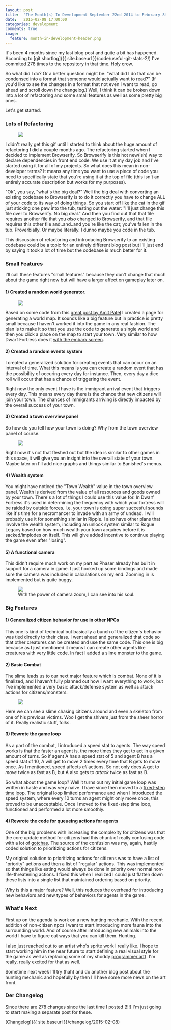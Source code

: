 ```yaml
---
layout: post
title:  "The Month(s) In Development September 22nd 2014 to February 8th 2015"
date:   2015-02-08 17:00:00
categories: development
comments: true
image:
  feature: month-in-development-header.png
---
```


It's been 4 months since my last blog post and quite a bit has happened. According to [git shortlog]({{ site.baseurl }}/code/useful-git-stats-2/) I've commited 278 times to the repository in that time. Holy crow.

So what did I do? Or a better question might be: "what did I do that can be condensed into a format that someone would actually want to read?" (If you'd like to see the changes in a format that not even I want to read, go ahead and scroll down the changelog.) Well, I think it can be broken down into a lot of refactoring and some small features as well as some pretty big ones.

Let's get started.

### Lots of Refactoring

<figure>
   <a href="{{ site.baseurl }}/images/cat-refactor.gif">
    <img src="{{ site.baseurl }}/images/cat-refactor.gif"/>
  </a>
</figure>

I didn't really get this gif until I started to think about the huge amount of refactoring I did a couple months ago. The refactoring started when I decided to implement Browserify. So Browserify is this hot new(ish) way to declare dependencies in front end code. We use it at my day job and I've started using it for all of my projects. So what does this mean in non-developer terms? It means any time you want to use a piece of code you need to specifically state that you're using it at the top of file (this isn't an entirely accurate description but works for my purposes).

"Ok", you say, "what's the big deal?" Well the big deal with converting an existing codebase to Browserify is to do it correctly you have to change ALL of your code to its way of doing things. So you start off like the cat in the gif just sticking one paw into the tub, testing out the water: "I'll just change this file over to Browserify. No big deal." And then you find out that that file requires another file that you *also* changed to Browserify, and that file requires this other file and..and..and you're like the cat; you've fallen in the tub. Proverbially. Or maybe literally. I dunno maybe you code in the tub.

This discussion of refactoring and introducing Browserify to an existing codebase could be a topic for an entirely different blog post but I'll just end by saying it took a lot of time but the codebase is much better for it.

### Small Features

I'll call these features "small features" because they don't change that much about the game right now but will have a larger affect on gameplay later on.

#### 1) Created a random world generator.

<figure>
  <a href="{{ site.baseurl }}/images/worldgen-example1.png">
    <img src="{{ site.baseurl }}/images/worldgen-example1.png"/>
  </a>
</figure>

Based on some code from this [great post by Amit Patel](http://www-cs-students.stanford.edu/~amitp/game-programming/polygon-map-generation/) I created a page for generating a world map. It sounds like a big feature but in practice is pretty small because I haven't worked it into the game in any real fashion. The plan is to make it so that you use the code to generate a single world and then you click a place on the map to start your town. Very similar to how Dwarf Fortress does it [with the embark screen](http://dwarffortresswiki.org/images/b/b0/FortressLocation_fd2f10.png).

#### 2) Created a random events system

I created a generalized solution for creating events that can occur on an interval of time. What this means is you can create a random event that has the possibility of occuring every day for instance. Then, every day a dice roll will occur that has a chance of triggering the event.

Right now the only event I have is the immigrant arrival event that triggers every day. This means every day there is the chance that new citizens will join your town. The chances of immigrants arriving is directly impacted by the overall success of your town.

#### 3) Created a town overview panel

So how do you tell how your town is doing? Why from the town overview panel of course.

<figure>
  <a href="{{ site.baseurl }}/images/town-overview1.png">
    <img src="{{ site.baseurl }}/images/town-overview1.png"/>
  </a>
</figure>

Right now it's not that fleshed out but the idea is similar to other games in this space, it will give you an insight into the overall state of your town. Maybe later on I'll add nice graphs and things similar to Banished's menus. 

#### 4) Wealth system

You might have noticed the "Town Wealth" value in the town overview panel. Wealth is derived from the value of all resources and goods owned by your town. There's a lot of things I could use this value for. In Dwarf Fortress it's used in determining the frequency with which your fortress will be raided by outside forces. I.e. your town is doing super succesful sounds like it's time for a necromancer to invade with an army of undead. I will probably use it for something similar in Ripple. I also have other plans that involve the wealth system, including an unlock system similar to Rogue Legacy based on how much wealth your town acquires before it is sacked/implodes on itself. This will give added incentive to continue playing the game even after "losing".

#### 5) A functional camera

This didn't require much work on my part as Phaser already has built in support for a camera in game. I just hooked up some bindings and made sure the camera was included in calculations on my end. Zooming in is implemented but is quite buggy.

<figure>
  <a href="{{ site.baseurl }}/images/super-zoom-citizen.png">
    <img src="{{ site.baseurl }}/images/super-zoom-citizen.png"/>
  </a>
  <figcaption>With the power of camera zoom, I can see into his soul.</figcaption>
</figure>

### Big Features

#### 1) Generalized citizen behavior for use in other NPCs

This one is kind of technical but basically a bunch of the citizen's behavior was tied directly to their class. I went ahead and generalized that code so that other creatures can be created and use the same code. This one is big because as I just mentioned it means I can create other agents like creatures with very little code. In fact I added a slime monster to the game.

#### 2) Basic Combat

The slime leads us to our next major feature which is combat. None of it is finalized, and I haven't fully planned out how I want everything to work, but I've implemented a very basic attack/defense system as well as attack actions for citizens/monsters.

<figure>
  <a href="{{ site.baseurl }}/images/slime-murder.png">
    <img src="{{ site.baseurl }}/images/slime-murder.png"/>
  </a>
</figure>

Here we can see a slime chasing citizens around and even a skeleton from one of his previous victims. Woo I get the shivers just from the sheer horror of it. Really realistic stuff, folks.

#### 3) Rewrote the game loop

As a part of the combat, I introduced a speed stat to agents. The way speed works is that the faster an agent is, the more times they get to act in a given amount of turns. So if agent A has a speed stat of 5 and agent B has a speed stat of 10, A will get to move 2 times every time that B gets to move once. As I mentioned, speed affects *all* actions. So not only does A get to *move* twice as fast as B, but A also gets to *attack* twice as fast as B.

So what about the game loop? Well it turns out my initial game loop was written in haste and was very naive. I have since then moved to a [fixed-step time loop](http://gameprogrammingpatterns.com/game-loop.html#play-catch-up). The original loop limited performance and when I introduced the speed system, where every 10 turns an agent might only move once, this proved to be unacceptable. Once I moved to the fixed-step time loop, functioned and performed a lot more smoothly.

#### 4) Rewrote the code for queueing actions for agents

One of the big problems with increasing the complexity for citizens was that the core update method for citizens had this chunk of really confusing code with a lot of [gotchas](http://en.wikipedia.org/wiki/Gotcha_%28programming%29). The source of the confusion was my, again, hastily coded solution to prioritizing actions for citizens.

My original solution to prioritizing actions for citizens was to have a list of "priority" actions and then a list of "regular" actions. This was implemented so that things like eating would always be done in priority over normal non-life-threatening actions. I fixed this when I realized I could just flatten down these lists into a single list that maintained ordering based on priority.

Why is this a major feature? Well, this reduces the overhead for introducing new behaviors and new types of behaviors for agents in the game.

### What's Next

First up on the agenda is work on a new hunting mechanic. With the recent addition of non-citizen npcs I want to start introducing more fauna into the surrounding world. And of course after introducing new animals into the world I have to figure out ways that you can kill them. Hunting.

I also just reached out to an artist who's sprite work I really like. I hope to start working him in the near future to start defining a real visual style for the game as well as replacing some of my shoddy [programmer art](http://en.wikipedia.org/wiki/Programmer_art)). I'm really, really excited for that as well. 

Sometime next week I'll try (hah) and do another blog post about the hunting mechanic and hopefully by then I'll have some more news on the art front.

### Der Changelog

Since there are 278 changes since the last time I posted (!!!) I'm just going to start making a separate post for these.

[Changelog]({{ site.baseurl }}/changelog/2015-02-08)
